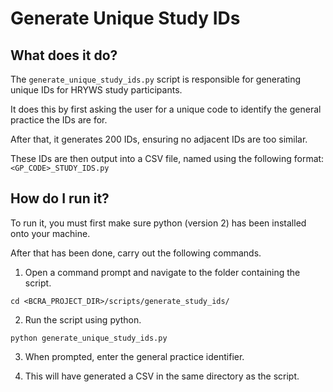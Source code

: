 # Generate Unique Study IDs

## What does it do?

The `generate_unique_study_ids.py` script is responsible for generating unique IDs for HRYWS study participants.

It does this by first asking the user for a unique code to identify the general practice the IDs are for.

After that, it generates 200 IDs, ensuring no adjacent IDs are too similar.

These IDs are then output into a CSV file, named using the following format: `<GP_CODE>_STUDY_IDS.py`

## How do I run it?

To run it, you must first make sure python (version 2) has been installed onto your machine.

After that has been done, carry out the following commands.

1. Open a command prompt and navigate to the folder containing the script.
```
cd <BCRA_PROJECT_DIR>/scripts/generate_study_ids/
```

2. Run the script using python.
```
python generate_unique_study_ids.py
```

3. When prompted, enter the general practice identifier.

4. This will have generated a CSV in the same directory as the script.